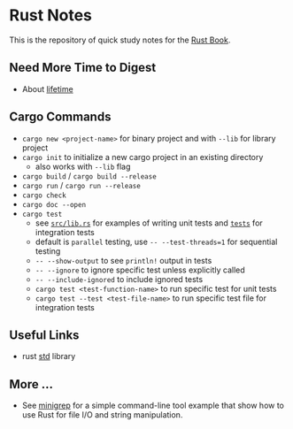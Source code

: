 # Rust Notes

This is the repository of quick study notes for the [Rust Book](https://doc.rust-lang.org/stable/book/).

## Need More Time to Digest

- About [lifetime](https://doc.rust-lang.org/book/ch10-03-lifetime-syntax.html)

## Cargo Commands

- `cargo new <project-name>` for binary project and with `--lib` for library project
- `cargo init` to initialize a new cargo project in an existing directory
  - also works with `--lib` flag
- `cargo build` / `cargo build --release`
- `cargo run` / `cargo run --release`
- `cargo check`
- `cargo doc --open`
- `cargo test`
  - see [`src/lib.rs`](./src/lib.rs) for examples of writing unit tests and [`tests`](./tests) for integration tests
  - default is `parallel` testing, use `-- --test-threads=1` for sequential testing
  - `-- --show-output` to see `println!` output in tests
  - `-- --ignore` to ignore specific test unless explicitly called
  - `-- --include-ignored` to include ignored tests
  - `cargo test <test-function-name>` to run specific test for unit tests
  - `cargo test --test <test-file-name>` to run specific test file for integration tests

## Useful Links

- rust [std](https://doc.rust-lang.org/std/prelude/index.html) library

## More ...

- See [minigrep](./minigrep) for a simple command-line tool example that show how to use Rust for file I/O and string manipulation.
